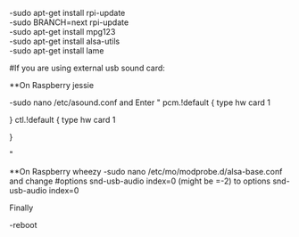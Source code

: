 -sudo apt-get install rpi-update</br>
-sudo BRANCH=next rpi-update</br>
-sudo apt-get install mpg123</br>
-sudo apt-get install alsa-utils</br>
-sudo apt-get install lame



#If you are using external usb sound card:


**On Raspberry jessie


-sudo nano /etc/asound.conf
and Enter 
"
pcm.!default {
type hw card 1

}
ctl.!default {
type hw card 1

}


"


**On Raspberry wheezy
-sudo nano /etc/mo/modprobe.d/alsa-base.conf
and change 
   #options snd-usb-audio index=0    (might be =-2)
  to  options snd-usb-audio index=0 



Finally

-reboot
